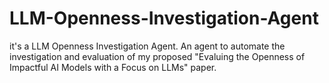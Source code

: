 # LLM-Openness-Investigation-Agent
it's a LLM Openness Investigation Agent. An agent to automate the investigation and evaluation of my proposed "Evaluing the Openness of Impactful AI Models with a Focus on LLMs" paper.
